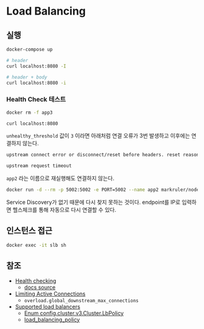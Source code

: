 # Load Balancing

## 실행

```sh
docker-compose up
```

```sh
# header
curl localhost:8080 -I

# header + body
curl localhost:8080 -i
```

### Health Check 테스트

```sh
docker rm -f app3

curl localhost:8080
```

`unhealthy_threshold` 값이 `3` 이라면 아래처럼 연결 오류가 3번 발생하고 이후에는 연결하지 않는다.

```sh
upstream connect error or disconnect/reset before headers. reset reason: connection failure, transport failure reason: delayed connect error: 113
```

```sh
upstream request timeout
```

`app2` 라는 이름으로 재실행해도 연결하지 않는다.

```sh
docker run -d --rm -p 5002:5002 -e PORT=5002 --name app2 markruler/nodejs-hello-world
```

Service Discovery가 없기 때문에 다시 찾지 못하는 것이다.
endpoint를 IP로 입력하면 헬스체크를 통해 자동으로 다시 연결할 수 있다.

## 인스턴스 접근

```sh
docker exec -it slb sh
```

## 참조

- [Health checking](https://www.envoyproxy.io/docs/envoy/v1.23.0/intro/arch_overview/upstream/health_checking)
  - [docs source](https://github.com/envoyproxy/envoy/blob/v1.23.0/docs/root/intro/arch_overview/upstream/health_checking.rst)
- [Limiting Active Connections](https://www.envoyproxy.io/docs/envoy/v1.23.0/configuration/operations/overload_manager/overload_manager#limiting-active-connections)
  - `overload.global_downstream_max_connections`
- [Supported load balancers](https://www.envoyproxy.io/docs/envoy/v1.23.0/intro/arch_overview/upstream/load_balancing/load_balancers)
  - [Enum config.cluster.v3.Cluster.LbPolicy](https://www.envoyproxy.io/docs/envoy/v1.23.0/api-v3/config/cluster/v3/cluster.proto#envoy-v3-api-enum-config-cluster-v3-cluster-lbpolicy)
  - [load_balancing_policy](https://www.envoyproxy.io/docs/envoy/v1.23.0/api-v3/config/cluster/v3/cluster.proto#envoy-v3-api-field-config-cluster-v3-cluster-load-balancing-policy)
